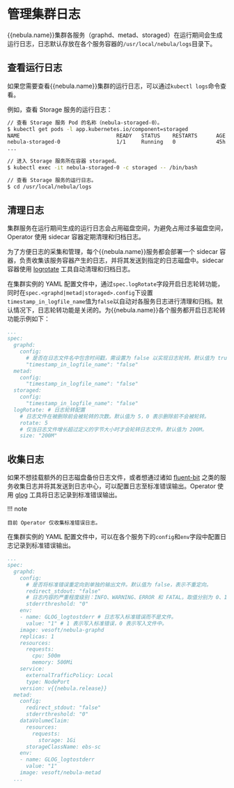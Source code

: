 # 管理集群日志

{{nebula.name}}集群各服务（graphd、metad、storaged）在运行期间会生成运行日志，日志默认存放在各个服务容器的`/usr/local/nebula/logs`目录下。

## 查看运行日志

如果您需要查看{{nebula.name}}集群的运行日志，可以通过`kubectl logs`命令查看。

例如，查看 Storage 服务的运行日志：

```bash
// 查看 Storage 服务 Pod 的名称（nebula-storaged-0）。
$ kubectl get pods -l app.kubernetes.io/component=storaged
NAME                               READY   STATUS    RESTARTS      AGE
nebula-storaged-0                  1/1     Running   0             45h
...

// 进入 Storage 服务所在容器 storaged。
$ kubectl exec -it nebula-storaged-0 -c storaged -- /bin/bash

// 查看 Storage 服务的运行日志。
$ cd /usr/local/nebula/logs
```

## 清理日志

集群服务在运行期间生成的运行日志会占用磁盘空间，为避免占用过多磁盘空间，Operator 使用 sidecar 容器定期清理和归档日志。

为了方便日志的采集和管理，每个{{nebula.name}}服务都会部署一个 sidecar 容器，负责收集该服务容器产生的日志，并将其发送到指定的日志磁盘中。sidecar 容器使用 [logrotate](https://linux.die.net/man/8/logrotate) 工具自动清理和归档日志。

在集群实例的 YAML 配置文件中，通过`spec.logRotate`字段开启日志轮转功能，同时在`spec.<graphd|metad|storaged>.config`下设置`timestamp_in_logfile_name`值为`false`以自动对各服务日志进行清理和归档。默认情况下，日志轮转功能是关闭的。为{{nebula.name}}各个服务都开启日志轮转功能示例如下：

```yaml
...
spec:
  graphd:
    config:
      # 是否在日志文件名中包含时间戳，需设置为 false 以实现日志轮转。默认值为 true。
      "timestamp_in_logfile_name": "false"
  metad:
    config:
      "timestamp_in_logfile_name": "false"
  storaged:
    config:
      "timestamp_in_logfile_name": "false"
  logRotate: # 日志轮转配置
    # 日志文件在被删除前会被轮转的次数。默认值为 5，0 表示删除前不会被轮转。
    rotate: 5
    # 仅当日志文件增长超过定义的字节大小时才会轮转日志文件。默认值为 200M。
    size: "200M"
```


## 收集日志

如果不想挂载额外的日志磁盘备份日志文件，或者想通过诸如 [fluent-bit](https://fluentbit.io/) 之类的服务收集日志并将其发送到日志中心，可以配置日志至标准错误输出。Operator 使用 [glog](https://github.com/google/glog) 工具将日志记录到标准错误输出。

!!! note

    目前 Operator 仅收集标准错误日志。

在集群实例的 YAML 配置文件中，可以在各个服务下的`config`和`env`字段中配置日志记录到标准错误输出。


```yaml
...
spec:
  graphd:
    config:
      # 是否将标准错误重定向到单独的输出文件。默认值为 false，表示不重定向。
      redirect_stdout: "false"
      # 日志内容的严重程度级别：INFO、WARNING、ERROR 和 FATAL。取值分别为 0、1、2 和 3。
      stderrthreshold: "0"
    env: 
    - name: GLOG_logtostderr # 日志写入标准错误而不是文件。
      value: "1" # 1 表示写入标准错误，0 表示写入文件中。
    image: vesoft/nebula-graphd
    replicas: 1
    resources:
      requests:
        cpu: 500m
        memory: 500Mi
    service:
      externalTrafficPolicy: Local
      type: NodePort
    version: v{{nebula.release}}
  metad:
    config:
      redirect_stdout: "false"
      stderrthreshold: "0"
    dataVolumeClaim:
      resources:
        requests:
          storage: 1Gi
      storageClassName: ebs-sc
    env:
    - name: GLOG_logtostderr
      value: "1"
    image: vesoft/nebula-metad
  ...
```
